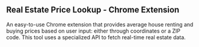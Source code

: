 ## Real Estate Price Lookup - Chrome Extension

An easy-to-use Chrome extension that provides average house renting and buying prices based on user input: either through 
coordinates or a ZIP code. This tool uses a specialized API to fetch real-time real estate data.

